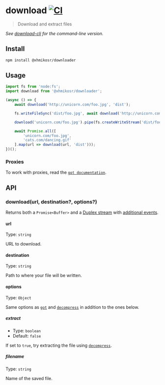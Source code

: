 # download [![CI](https://github.com/XhmikosR/download/actions/workflows/ci.yml/badge.svg?branch=master)](https://github.com/XhmikosR/download/actions/workflows/ci.yml)

> Download and extract files

*See [download-cli](https://github.com/kevva/download-cli) for the command-line version.*


## Install

```sh
npm install @xhmikosr/downloader
```


## Usage

```js
import fs from 'node:fs';
import download from '@xhmikosr/downloader';

(async () => {
	await download('http://unicorn.com/foo.jpg', 'dist');

	fs.writeFileSync('dist/foo.jpg', await download('http://unicorn.com/foo.jpg'));

	download('unicorn.com/foo.jpg').pipe(fs.createWriteStream('dist/foo.jpg'));

	await Promise.all([
		'unicorn.com/foo.jpg',
		'cats.com/dancing.gif'
	].map(url => download(url, 'dist')));
})();
```

### Proxies

To work with proxies, read the [`got documentation`](https://github.com/sindresorhus/got#proxies).


## API

### download(url, destination?, options?)

Returns both a `Promise<Buffer>` and a [Duplex stream](https://nodejs.org/api/stream.html#stream_class_stream_duplex) with [additional events](https://github.com/sindresorhus/got#streams-1).

#### url

Type: `string`

URL to download.

#### destination

Type: `string`

Path to where your file will be written.

#### options

Type: `Object`

Same options as [`got`](https://github.com/sindresorhus/got#options) and [`decompress`](https://github.com/XhmikosR/decompress#options) in addition to the ones below.

##### extract

* Type: `boolean`
* Default: `false`

If set to `true`, try extracting the file using [`decompress`](https://github.com/XhmikosR/decompress).

##### filename

Type: `string`

Name of the saved file.
